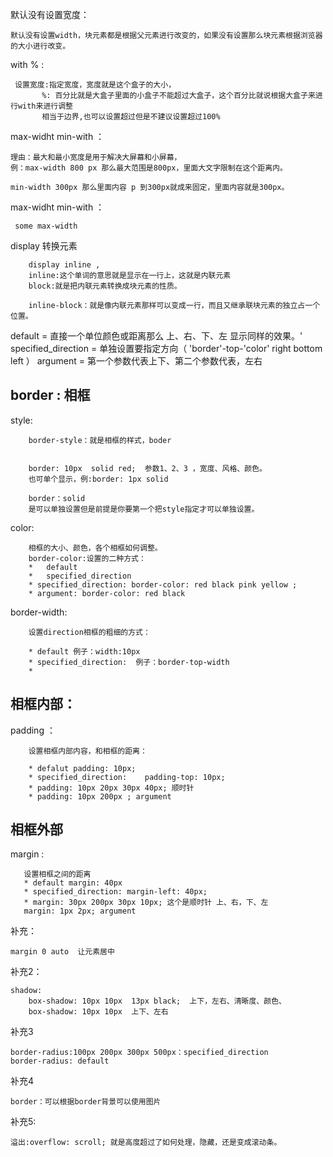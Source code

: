 默认没有设置宽度：

    默认没有设置width，块元素都是根据父元素进行改变的，如果没有设置那么块元素根据浏览器
    的大小进行改变。
    



with  % :

     设置宽度:指定宽度，宽度就是这个盒子的大小，
           %: 百分比就是大盒子里面的小盒子不能超过大盒子，这个百分比就说根据大盒子来进行with来进行调整
           相当于边界,也可以设置超过但是不建议设置超过100%
           
 
max-widht min-with ：      
    
    理由：最大和最小宽度是用于解决大屏幕和小屏幕，
    例：max-width 800 px 那么最大范围是800px，里面大文字限制在这个距离内。
    
    min-width 300px 那么里面内容 p 到300px就成来固定，里面内容就是300px。
    
max-widht min-with ： 

     some max-width
    
    
display  转换元素 

        display inline , 
        inline:这个单词的意思就是显示在一行上，这就是内联元素
        block:就是把内联元素转换成块元素的性质。
        
        inline-block：就是像内联元素那样可以变成一行，而且又继承联块元素的独立占一个位置。



default   = 直接一个单位颜色或距离那么 上、右、下、左 显示同样的效果。'
specified_direction = 单独设置要指定方向（ 'border'-top-'color'  right bottom left ）
argument = 第一个参数代表上下、第二个参数代表，左右

## border : 相框

style:
        
        border-style：就是相框的样式，boder
        
        
        border: 10px  solid red;  参数1、2、3 ，宽度、风格、颜色。
        也可单个显示，例:border: 1px solid  
        
        border：solid
        是可以单独设置但是前提是你要第一个把style指定才可以单独设置。
        
        
        
     

color:        
        
        相框的大小、颜色，各个相框如何调整。
        border-color:设置的二种方式：
        *   default
        *   specified_direction
        * specified_direction: border-color: red black pink yellow ; 
        * argument: border-color: red black 
       
     
border-width: 
   
        设置direction相框的粗细的方式：
        
        * default 例子：width:10px
        * specified_direction:  例子：border-top-width
        * 


## 相框内部：

padding ：

        设置相框内部内容，和相框的距离：
        
        * defalut padding: 10px;
        * specified_direction:    padding-top: 10px;
        * padding: 10px 20px 30px 40px; 顺时针
        * padding: 10px 200px ; argument

                   
##  相框外部

margin :

       设置相框之间的距离
       * default margin: 40px
       * specified_direction: margin-left: 40px;    
       * margin: 30px 200px 30px 10px; 这个是顺时针 上、右，下、左
       margin: 1px 2px; argument
               
        

       
补充：
    
    margin 0 auto  让元素居中
    
 
补充2：

    shadow:
        box-shadow: 10px 10px  13px black;  上下，左右、清晰度、颜色、
        box-shadow: 10px 10px  上下、左右
        
补充3

    border-radius:100px 200px 300px 500px：specified_direction
    border-radius: default
    

补充4

    border：可以根据border背景可以使用图片
    

补充5:

    溢出:overflow: scroll; 就是高度超过了如何处理，隐藏，还是变成滚动条。